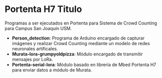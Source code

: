 # Portenta H7 Titulo

Programas a ser ejecutados en Portenta para Sistema de Crowd Counting para Campus San Joaquín USM. 

- **Person_detection**: Programa de Arduino encargado de capturar imágenes y realizar Crowd Counting mediante un modelo de redes neuronales artificales.
- **Murata-lora-grumpyoldpizza**: Módulo encargado de transmitir mensajes por LoRa.
- **Portenta-serial-lora**: Módulo basado en librería de Mbed Portenta H7 para enviar datos a módulo de Murata.
